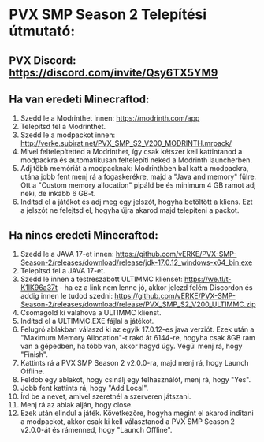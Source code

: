 # PVX SMP Season 2 Telepítési útmutató:



## PVX Discord: https://discord.com/invite/Qsy6TX5YM9



## Ha van eredeti Minecraftod:
1. Szedd le a Modrinthet innen: https://modrinth.com/app
2. Telepítsd fel a Modrinthet.
3. Szedd le a modpackot innen: http://verke.subirat.net/PVX_SMP_S2_V200_MODRINTH.mrpack/
4. Mivel feltelepítetted a Modrinthet, így csak kétszer kell kattintanod a modpackra és automatikusan feltelepíti neked a Modrinth launcherben.
5. Adj több memóriát a modpacknak: Modrinthben bal katt a modpackra, utána jobb fent menj rá a fogaskerékre, majd a "Java and memory" fülre. Ott a "Custom memory allocation" pipáld be és minimum 4 GB ramot adj neki, de inkább 6 GB-t.
6. Indítsd el a játékot és adj meg egy jelszót, hogyha betöltött a kliens. Ezt a jelszót ne felejtsd el, hogyha újra akarod majd telepíteni a packot.



## Ha nincs eredeti Minecraftod:
1. Szedd le a JAVA 17-et innen: https://github.com/vERKE/PVX-SMP-Season-2/releases/download/release/jdk-17.0.12_windows-x64_bin.exe
2. Telepítsd fel a JAVA 17-et.
3. Szedd le innen a testreszabott ULTIMMC klienset: https://we.tl/t-K1lK96a37t - ha ez a link nem lenne jó, akkor jelezd felém Discordon és addig innen le tudod szedni: https://github.com/vERKE/PVX-SMP-Season-2/releases/download/release/PVX_SMP_S2_V200_ULTIMMC.zip
4. Csomagold ki valahova a ULTIMMC klienst.
5. Indítsd el a ULTIMMC.EXE fájlal a játékot.
6. Felugró ablakban válaszd ki az egyik 17.0.12-es java verziót. Ezek után a "Maximum Memory Allocation"-t rakd át 6144-re, hogyha csak 8GB ram van a gépedben, ha több van, akkor hagyd úgy. Végül menj rá, hogy "Finish".
7. Kattints rá a PVX SMP Season 2 v2.0.0-ra, majd menj rá, hogy Launch Offline.
8. Feldob egy ablakot, hogy csinálj egy felhasználót, menj rá, hogy "Yes".
9. Jobb fent kattints rá, hogy "Add Local".
10. Írd be a nevet, amivel szeretnél a szerveren játszani.
11. Menj rá az ablak alján, hogy close.
12. Ezek után elindul a játék. Következőre, hogyha megint el akarod indítani a modpackot, akkor csak ki kell választanod a PVX SMP Season 2 v2.0.0-át és rámenned, hogy "Launch Offline".
